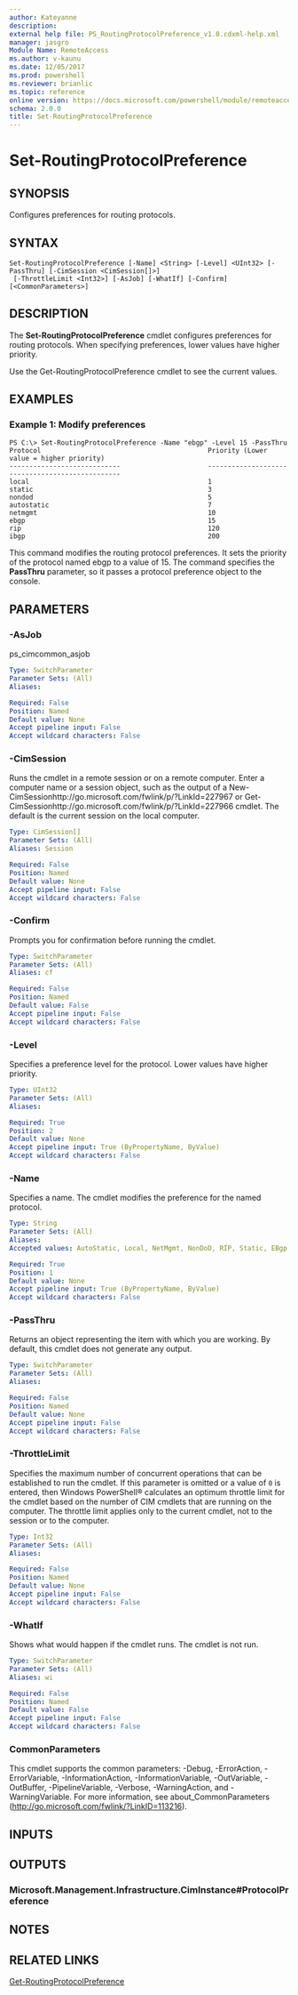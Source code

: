 ```yaml
---
author: Kateyanne
description: 
external help file: PS_RoutingProtocolPreference_v1.0.cdxml-help.xml
manager: jasgro
Module Name: RemoteAccess
ms.author: v-kaunu
ms.date: 12/05/2017
ms.prod: powershell
ms.reviewer: brianlic
ms.topic: reference
online version: https://docs.microsoft.com/powershell/module/remoteaccess/set-routingprotocolpreference?view=windowsserver2012r2-ps&wt.mc_id=ps-gethelp
schema: 2.0.0
title: Set-RoutingProtocolPreference
---
```


# Set-RoutingProtocolPreference

## SYNOPSIS
Configures preferences for routing protocols.

## SYNTAX

```
Set-RoutingProtocolPreference [-Name] <String> [-Level] <UInt32> [-PassThru] [-CimSession <CimSession[]>]
 [-ThrottleLimit <Int32>] [-AsJob] [-WhatIf] [-Confirm] [<CommonParameters>]
```

## DESCRIPTION
The **Set-RoutingProtocolPreference** cmdlet configures preferences for routing protocols.
When specifying preferences, lower values have higher priority.

Use the Get-RoutingProtocolPreference cmdlet to see the current values.

## EXAMPLES

### Example 1: Modify preferences
```
PS C:\> Set-RoutingProtocolPreference -Name "ebgp" -Level 15 -PassThru
Protocol                                          Priority (Lower value = higher priority)
----------------------------                      ------------------------------------------------
local                                             1
static                                            3
nondod                                            5
autostatic                                        7
netmgmt                                           10
ebgp                                              15
rip                                               120
ibgp                                              200
```

This command modifies the routing protocol preferences.
It sets the priority of the protocol named ebgp to a value of 15.
The command specifies the **PassThru** parameter, so it passes a protocol preference object to the console.

## PARAMETERS

### -AsJob
ps_cimcommon_asjob

```yaml
Type: SwitchParameter
Parameter Sets: (All)
Aliases: 

Required: False
Position: Named
Default value: None
Accept pipeline input: False
Accept wildcard characters: False
```

### -CimSession
Runs the cmdlet in a remote session or on a remote computer.
Enter a computer name or a session object, such as the output of a New-CimSessionhttp://go.microsoft.com/fwlink/p/?LinkId=227967 or Get-CimSessionhttp://go.microsoft.com/fwlink/p/?LinkId=227966 cmdlet.
The default is the current session on the local computer.

```yaml
Type: CimSession[]
Parameter Sets: (All)
Aliases: Session

Required: False
Position: Named
Default value: None
Accept pipeline input: False
Accept wildcard characters: False
```

### -Confirm
Prompts you for confirmation before running the cmdlet.

```yaml
Type: SwitchParameter
Parameter Sets: (All)
Aliases: cf

Required: False
Position: Named
Default value: False
Accept pipeline input: False
Accept wildcard characters: False
```

### -Level
Specifies a preference level for the protocol.
Lower values have higher priority.

```yaml
Type: UInt32
Parameter Sets: (All)
Aliases: 

Required: True
Position: 2
Default value: None
Accept pipeline input: True (ByPropertyName, ByValue)
Accept wildcard characters: False
```

### -Name
Specifies a name.
The cmdlet modifies the preference for the named protocol.

```yaml
Type: String
Parameter Sets: (All)
Aliases: 
Accepted values: AutoStatic, Local, NetMgmt, NonDoD, RIP, Static, EBgp, IBgp

Required: True
Position: 1
Default value: None
Accept pipeline input: True (ByPropertyName, ByValue)
Accept wildcard characters: False
```

### -PassThru
Returns an object representing the item with which you are working.
By default, this cmdlet does not generate any output.

```yaml
Type: SwitchParameter
Parameter Sets: (All)
Aliases: 

Required: False
Position: Named
Default value: None
Accept pipeline input: False
Accept wildcard characters: False
```

### -ThrottleLimit
Specifies the maximum number of concurrent operations that can be established to run the cmdlet.
If this parameter is omitted or a value of `0` is entered, then Windows PowerShell® calculates an optimum throttle limit for the cmdlet based on the number of CIM cmdlets that are running on the computer.
The throttle limit applies only to the current cmdlet, not to the session or to the computer.

```yaml
Type: Int32
Parameter Sets: (All)
Aliases: 

Required: False
Position: Named
Default value: None
Accept pipeline input: False
Accept wildcard characters: False
```

### -WhatIf
Shows what would happen if the cmdlet runs.
The cmdlet is not run.

```yaml
Type: SwitchParameter
Parameter Sets: (All)
Aliases: wi

Required: False
Position: Named
Default value: False
Accept pipeline input: False
Accept wildcard characters: False
```

### CommonParameters
This cmdlet supports the common parameters: -Debug, -ErrorAction, -ErrorVariable, -InformationAction, -InformationVariable, -OutVariable, -OutBuffer, -PipelineVariable, -Verbose, -WarningAction, and -WarningVariable. For more information, see about_CommonParameters (http://go.microsoft.com/fwlink/?LinkID=113216).

## INPUTS

## OUTPUTS

### Microsoft.Management.Infrastructure.CimInstance#ProtocolPreference

## NOTES

## RELATED LINKS

[Get-RoutingProtocolPreference](./Get-RoutingProtocolPreference.md)

